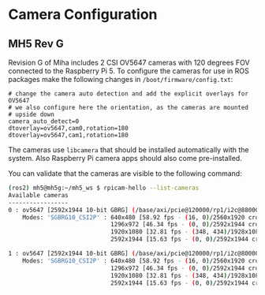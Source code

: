 # Camera Configuration

## MH5 Rev G

Revision G of Miha includes 2 CSI OV5647 cameras with 120 degrees FOV connected to the Raspberry Pi 5. To configure the cameras for use in ROS packages make the following changes in `/boot/firmware/config.txt`:

```
# change the camera auto detection and add the explicit overlays for OV5647
# we also configure here the orientation, as the cameras are mounted
# upside down
camera_auto_detect=0
dtoverlay=ov5647,cam0,rotation=180
dtoverlay=ov5647,cam1,rotation=180
```
The cameras use `libcamera` that should be installed automatically with the system. Also Raspberry Pi camera apps should also come pre-installed.

You can validate that the cameras are visible to the following command:
```bash
(ros2) mh5@mh5g:~/mh5_ws $ rpicam-hello --list-cameras
Available cameras
-----------------
0 : ov5647 [2592x1944 10-bit GBRG] (/base/axi/pcie@120000/rp1/i2c@88000/ov5647@36)
    Modes: 'SGBRG10_CSI2P' : 640x480 [58.92 fps - (16, 0)/2560x1920 crop]
                             1296x972 [46.34 fps - (0, 0)/2592x1944 crop]
                             1920x1080 [32.81 fps - (348, 434)/1928x1080 crop]
                             2592x1944 [15.63 fps - (0, 0)/2592x1944 crop]

1 : ov5647 [2592x1944 10-bit GBRG] (/base/axi/pcie@120000/rp1/i2c@80000/ov5647@36)
    Modes: 'SGBRG10_CSI2P' : 640x480 [58.92 fps - (16, 0)/2560x1920 crop]
                             1296x972 [46.34 fps - (0, 0)/2592x1944 crop]
                             1920x1080 [32.81 fps - (348, 434)/1928x1080 crop]
                             2592x1944 [15.63 fps - (0, 0)/2592x1944 crop]
```

